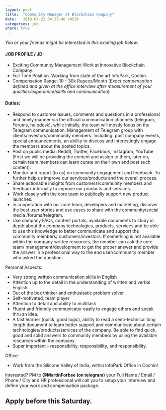```yaml
---
layout: post
title:  "Community Manager at Blockchain Company"
date:   2018-07-22 04:35:40 +0530
categories: job
share: true
---
```

*You or your friends might be interested in this exciting job below:*


#### JOB PROFILE / JD:
- Exciting Community Management Work at Innovative Blockchain Company:
- Full Time Position.  Working from state of the art InfoPark, Cochin.
- Compensation Range: 10 - 30k Rupees/Month (*Exact compensation defined and given at the office interview after measurement of your qualities/experience/skills and communication*)

#### Duties:
- Respond to customer issues, comments and questions in a professional and timely manner via the official communication channels (telegram, Forums, helpdesk), while Initially, the team will mostly focus on the Telegram communication. Management of Telegram group with clients/investors/community members. Including, post company events, special announcements, an ability to discuss and interestingly engage the members about the posted topics.
- Post on public media: Reddit, Twitter, Facebook, Instagram, YouTube (First we will be providing the content and assign to them, later on, certain team members can learn curate on their own and post such content).
- Monitor and report (to us) on community engagement and feedback.  To further help us improve our services/products and the overall process.
- Share actionable insights from customers/community members and feedback internally to improve our products and services.
- Work closely with the core team to publically support new product launches.
- In cooperation with our core team, developers and marketing, discover the best user stories and use cases to share with the community/social media /forums/telegram.
- Use company FAQs, content portals, available documents to study in depth about the company technologies, products, services and be able to use this knowledge to better communicate and support the community members/ customers/investors. If something is not available within the company written resources, the member can ask the core team/ management/development to get the proper answer and provide the answer in a professional way to the end user/community member who asked the question.


Personal Aspects:
- Very strong written communication skills in English
- Attention up to the detail in the understanding of written and verbal English.
- Out of the box thinker and enthusiastic problem solver
- Self-motivated, team player
- Attention to detail and ability to multitask
- Fluent and friendly communicator easily to engage others and speak thru an idea.
- A fast learner (quick, good logic), ability to read a semi-technical long length document to learn better support and communicate about certain technologies/products/services of the company. Be able to find quick, good and solid answers to community members by using the available resources within the company.
- Super important -  responsibility, responsibility, and responsibility.


Office:
- Work from the Silicone Valley of India, within InfoPark Office in Cochin!

Interested? PM to __@MartinForbse (on telegram)__ your Full Name / Email / Phone / City and HR professional will call you to setup your interview and define your work and compensation package.

## Apply before this Saturday.
